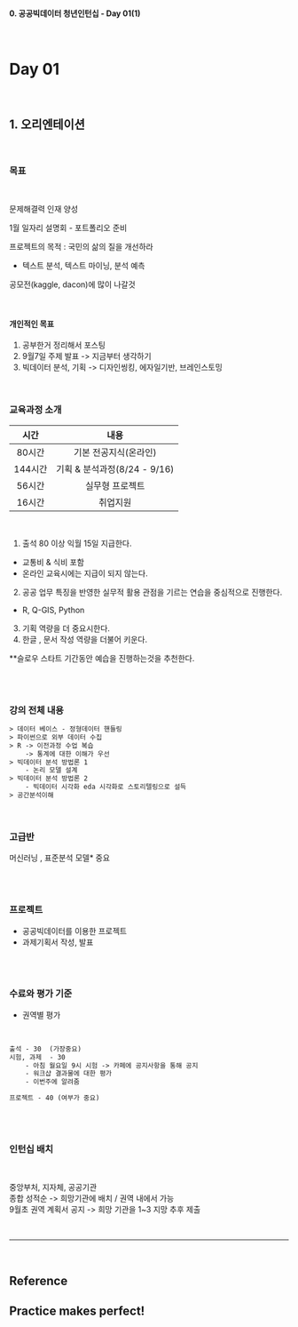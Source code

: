 <br>

#### 0. 공공빅데이터 청년인턴십 - Day 01(1)

<br>

# Day 01

<br>

## 1. 오리엔테이션

<br>

### 목표

<br>

문제해결력 인재 양성 

1월 일자리 설명회 - 포트폴리오 준비 

프로젝트의 목적 : 국민의 삶의 질을 개선하라
- 텍스트 분석, 텍스트 마이닝, 분석 예측

공모전(kaggle, dacon)에 많이 나갈것  

<br>

#### 개인적인 목표 

1. 공부한거 정리해서 포스팅 
2. 9월7일 주제 발표 -> 지금부터 생각하기 
3. 빅데이터 분석, 기획 -> 디자인씽킹, 에자일기반, 브레인스토밍 

<br>

### 교육과정 소개 

|시간|내용|
|:--:|:--:|
|80시간 |기본 전공지식(온라인)|
|144시간|기획 & 분석과정(8/24 - 9/16) | 
|56시간 |실무형 프로젝트  |
|16시간 |취업지원  |

<br>

1. 출석 80 이상 익월 15일 지급한다. 
- 교통비 & 식비 포함
- 온라인 교육시에는 지급이 되지 않는다. 
2. 공공 업무 특징을 반영한 실무적 활용 관점을 기르는 연습을 중심적으로 진행한다. 
- R, Q-GIS, Python
3. 기획 역량을 더 중요시한다. 
4. 한글 , 문서 작성 역량을 더불어 키운다. 

**슬로우 스타트 기간동안 예습을 진행하는것을 추천한다. 

<br><br>


### 강의 전체 내용 

```txt
> 데이터 베이스 - 정형데이터 핸들링     
> 파이썬으로 외부 데이터 수집     
> R -> 이전과정 수업 복습     
    -> 통계에 대한 이해가 우선     
> 빅데이터 분석 방법론 1   
    - 논리 모델 설계    
> 빅데이터 분석 방법론 2        
    - 빅데이터 시각화 eda 시각화로 스토리텔링으로 설득    
> 공간분석이해     
```
<br>

### 고급반 

머신러닝 , 표준분석 모델* 중요

<br><br>

### 프로젝트 

- 공공빅데이터를 이용한 프로젝트 
- 과제기획서 작성, 발표 

<br><br>

### 수료와 평가 기준 

- 권역별 평가 

<br>

```txt
출석 - 30  (가장중요)     
시험, 과제  - 30      
    - 아침 월요일 9시 시험 -> 카페에 공지사항을 통해 공지     
    - 워크샵 결과물에 대한 평가      
    - 이번주에 알려줌     

프로젝트 - 40 (여부가 중요)     
```
<br><br>

### 인턴십 배치 

<br>

중앙부처, 지자체, 공공기관    
종합 성적순 -> 희망기관에 배치 / 권역 내에서 가능     
9월초 권역 계획서 공지 -> 희망 기관을  1~3 지망 추후 제출     

<br>

---

<br>

## Reference <br>

## Practice makes perfect! <br>
<!-- cslee 어떤 회사인지  -->